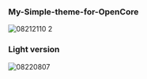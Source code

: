 ### My-Simple-theme-for-OpenCore
![08212110 2](https://user-images.githubusercontent.com/6248794/89720591-a4703300-d9a1-11ea-8705-dcc270b1c4e7.png)

### Light version
![08220807](https://user-images.githubusercontent.com/6248794/89720653-88b95c80-d9a2-11ea-9d46-2c0cf097b7d1.png)


